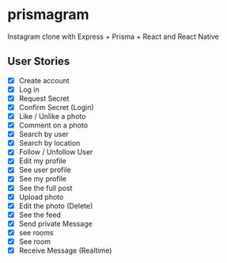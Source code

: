 # prismagram
Instagram clone with Express + Prisma + React and React Native

## User Stories

- [x] Create account
- [x] Log in
- [x] Request Secret
- [x] Confirm Secret (Login)
- [x] Like / Unlike a photo
- [x] Comment on a photo
- [x] Search by user
- [x] Search by location
- [x] Follow / Unfollow User
- [x] Edit my profile
- [x] See user profile
- [x] See my profile
- [x] See the full post
- [x] Upload photo
- [x] Edit the photo (Delete)
- [x] See the feed
- [x] Send private Message
- [x] see rooms
- [x] See room
- [x] Receive Message (Realtime)
